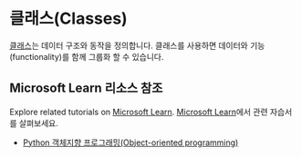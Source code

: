 # 클래스(Classes)

[클래스](https://docs.python.org/3/tutorial/classes.html)는 데이터 구조와 동작을 정의합니다. 클래스를 사용하면 데이터와 기능(functionality)를 함께 그룹화 할 수 있습니다.

## Microsoft Learn 리소스 참조

Explore related tutorials on [Microsoft Learn](https://learn.microsoft.com/?WT.mc_id=python-c9-niner).
[Microsoft Learn](https://learn.microsoft.com/?WT.mc_id=python-c9-niner)에서 관련 자습서를 살펴보세요.

- [Python 객체지향 프로그래밍(Object-oriented programming)](https://docs.microsoft.com/learn/modules/python-object-oriented-programming/?WT.mc_id=python-c9-niner)
